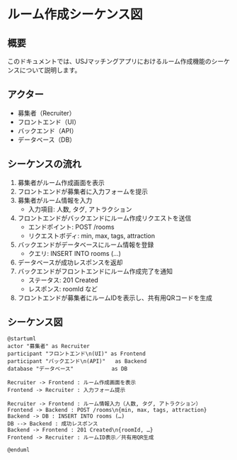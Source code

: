 # ルーム作成シーケンス図

## 概要
このドキュメントでは、USJマッチングアプリにおけるルーム作成機能のシーケンスについて説明します。

## アクター
- 募集者（Recruiter）
- フロントエンド（UI）
- バックエンド（API）
- データベース（DB）

## シーケンスの流れ
1. 募集者がルーム作成画面を表示
2. フロントエンドが募集者に入力フォームを提示
3. 募集者がルーム情報を入力
   - 入力項目: 人数, タグ, アトラクション
4. フロントエンドがバックエンドにルーム作成リクエストを送信
   - エンドポイント: POST /rooms
   - リクエストボディ: min, max, tags, attraction
5. バックエンドがデータベースにルーム情報を登録
   - クエリ: INSERT INTO rooms (…)
6. データベースが成功レスポンスを返却
7. バックエンドがフロントエンドにルーム作成完了を通知
   - ステータス: 201 Created
   - レスポンス: roomId など
8. フロントエンドが募集者にルームIDを表示し、共有用QRコードを生成

## シーケンス図
```plantuml
@startuml
actor "募集者" as Recruiter
participant "フロントエンド\n(UI)" as Frontend
participant "バックエンド\n(API)"   as Backend
database "データベース"            as DB

Recruiter -> Frontend : ルーム作成画面を表示
Frontend -> Recruiter : 入力フォーム提示

Recruiter -> Frontend : ルーム情報入力（人数, タグ, アトラクション）
Frontend -> Backend : POST /rooms\n{min, max, tags, attraction}
Backend -> DB : INSERT INTO rooms (…)
DB --> Backend : 成功レスポンス
Backend -> Frontend : 201 Created\n{roomId, …}
Frontend -> Recruiter : ルームID表示／共有用QR生成

@enduml
``` 